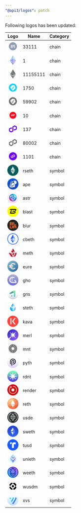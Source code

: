 ```yaml
---
"@api3/logos": patch
---
```


Following logos has been updated:

|Logo|Name|Category|
|---|---|---|
|<img src="./raw/chains/Chain33111.svg" width="36" alt="">|33111|chain|
|<img src="./raw/chains/Chain1.svg" width="36" alt="">|1|chain|
|<img src="./raw/chains/Chain11155111.svg" width="36" alt="">|11155111|chain|
|<img src="./raw/chains/Chain1750.svg" width="36" alt="">|1750|chain|
|<img src="./raw/chains/Chain59902.svg" width="36" alt="">|59902|chain|
|<img src="./raw/chains/Chain10.svg" width="36" alt="">|10|chain|
|<img src="./raw/chains/Chain137.svg" width="36" alt="">|137|chain|
|<img src="./raw/chains/Chain80002.svg" width="36" alt="">|80002|chain|
|<img src="./raw/chains/Chain1101.svg" width="36" alt="">|1101|chain|
|<img src="./raw/symbols/rseth.svg" width="36" alt="">|rseth|symbol|
|<img src="./raw/symbols/ape.svg" width="36" alt="">|ape|symbol|
|<img src="./raw/symbols/astr.svg" width="36" alt="">|astr|symbol|
|<img src="./raw/symbols/blast.svg" width="36" alt="">|blast|symbol|
|<img src="./raw/symbols/blur.svg" width="36" alt="">|blur|symbol|
|<img src="./raw/symbols/cbeth.svg" width="36" alt="">|cbeth|symbol|
|<img src="./raw/symbols/meth.svg" width="36" alt="">|meth|symbol|
|<img src="./raw/symbols/eure.svg" width="36" alt="">|eure|symbol|
|<img src="./raw/symbols/gho.svg" width="36" alt="">|gho|symbol|
|<img src="./raw/symbols/gns.svg" width="36" alt="">|gns|symbol|
|<img src="./raw/symbols/steth.svg" width="36" alt="">|steth|symbol|
|<img src="./raw/symbols/kava.svg" width="36" alt="">|kava|symbol|
|<img src="./raw/symbols/merl.svg" width="36" alt="">|merl|symbol|
|<img src="./raw/symbols/mnt.svg" width="36" alt="">|mnt|symbol|
|<img src="./raw/symbols/pyth.svg" width="36" alt="">|pyth|symbol|
|<img src="./raw/symbols/rdnt.svg" width="36" alt="">|rdnt|symbol|
|<img src="./raw/symbols/render.svg" width="36" alt="">|render|symbol|
|<img src="./raw/symbols/reth.svg" width="36" alt="">|reth|symbol|
|<img src="./raw/symbols/usde.svg" width="36" alt="">|usde|symbol|
|<img src="./raw/symbols/sweth.svg" width="36" alt="">|sweth|symbol|
|<img src="./raw/symbols/tusd.svg" width="36" alt="">|tusd|symbol|
|<img src="./raw/symbols/unieth.svg" width="36" alt="">|unieth|symbol|
|<img src="./raw/symbols/weeth.svg" width="36" alt="">|weeth|symbol|
|<img src="./raw/symbols/wusdm.svg" width="36" alt="">|wusdm|symbol|
|<img src="./raw/symbols/xvs.svg" width="36" alt="">|xvs|symbol|
